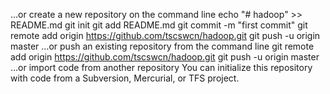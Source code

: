 …or create a new repository on the command line
echo "# hadoop" >> README.md
git init
git add README.md
git commit -m "first commit"
git remote add origin https://github.com/tscswcn/hadoop.git
git push -u origin master
…or push an existing repository from the command line
git remote add origin https://github.com/tscswcn/hadoop.git
git push -u origin master
…or import code from another repository
You can initialize this repository with code from a Subversion, Mercurial, or TFS project.
